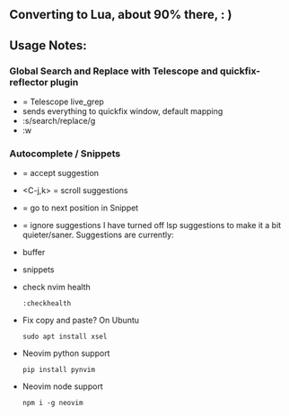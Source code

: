 ## Converting to Lua, about 90% there, : )

## Usage Notes:
### Global Search and Replace with Telescope and quickfix-reflector plugin
- <C-g> = Telescope live_grep
- <C-q> sends everything to quickfix window, default mapping
- :s/search/replace/g
- :w 

### Autocomplete / Snippets
- <CR> = accept suggestion
- <C-j,k> = scroll suggestions
- <C-u> = go to next position in Snippet
- <C-i> = ignore suggestions
I have turned off lsp suggestions to make it a bit quieter/saner.
Suggestions are currently:
- buffer
- snippets


- check nvim health
  ```
  :checkhealth
  ```

- Fix copy and paste? On Ubuntu
  ```
  sudo apt install xsel
  ```

- Neovim python support
  ```
  pip install pynvim
  ```

- Neovim node support
  ```
  npm i -g neovim
  ```

